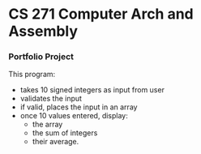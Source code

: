 # CS 271 Computer Arch and Assembly
### Portfolio Project

This program:
- takes 10 signed integers as input from user
- validates the input
- if valid, places the input in an array
- once 10 values entered, display:
  - the array
  - the sum of integers
  - their average.
